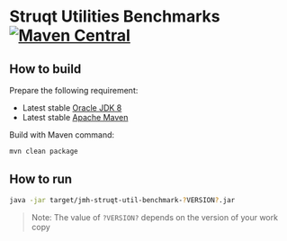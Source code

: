 # Struqt Utilities Benchmarks [![Maven Central](https://img.shields.io/badge/maven-1.0.2-blue.svg)](http://repo1.maven.org/maven2/com/struqt/struqt-util-benchmark/)

How to build
------------

Prepare the following requirement:
* Latest stable [Oracle JDK 8](http://www.oracle.com/technetwork/java/)
* Latest stable [Apache Maven](http://maven.apache.org/)

Build with Maven command:

```Bash
mvn clean package
```

How to run
----------

```Bash
java -jar target/jmh-struqt-util-benchmark-?VERSION?.jar
```

> Note: The value of `?VERSION?` depends on the version of your work copy

